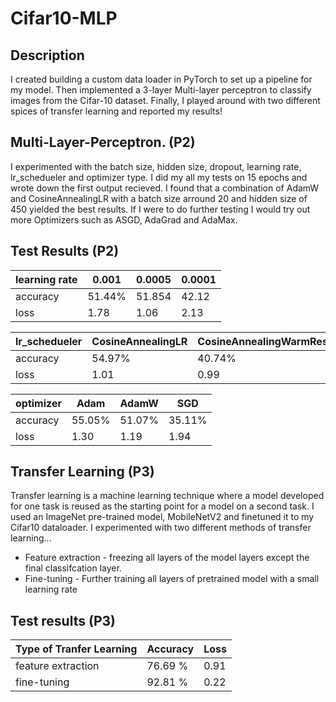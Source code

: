 # Cifar10-MLP

Description
-----------------
I created building a custom data loader in PyTorch to set up a pipeline for my model. Then implemented a 3-layer Multi-layer perceptron to classify images from the Cifar-10 dataset. Finally, I played around with two different spices of transfer learning and reported my results! 


Multi-Layer-Perceptron. (P2)
-------------------
I experimented with the batch size, hidden size, dropout, learning rate, lr_schedueler and optimizer type. I did my all my tests on 15 epochs and wrote down the first output recieved. I found that a combination of AdamW and CosineAnnealingLR with a batch size arround 20 and hidden size of 450 yielded the best results. If I were to do further testing I would try out more Optimizers such as ASGD, AdaGrad and AdaMax.

Test Results (P2)
-------------------
| learning rate |0.001    | 0.0005  | 0.0001
|---------------|---------|---------|-------|
|   accuracy    | 51.44%  | 51.854  | 42.12 |
|   loss        | 1.78    | 1.06    | 2.13  |

| lr_schedueler| CosineAnnealingLR | CosineAnnealingWarmRestarts | StepLR |
|--------------|-------------------|-----------------------------|--------|
|   accuracy   |      54.97%       |         40.74%              | 39.79% |
|   loss       |      1.01         |         0.99                | 1.04   |

| optimizer  | Adam    | AdamW  | SGD    |
|------------|---------|--------|--------|
|  accuracy  | 55.05%  | 51.07% | 35.11% |
|  loss      | 1.30    | 1.19   | 1.94   |


Transfer Learning  (P3)
-------------------
Transfer learning is a machine learning technique where a model developed for one task is reused as the starting point for a model on a second task. I used an ImageNet pre-trained model, MobileNetV2 and finetuned it to my Cifar10 dataloader. I experimented with two different methods of transfer learning...

  * Feature extraction - freezing all layers of the model layers except the final classifcation layer.
  * Fine-tuning - Further training all layers of pretrained model with a small learning rate
  

Test results (P3)
-------------------
| Type of Tranfer Learning | Accuracy|  Loss  |
|--------------------------|---------|--------|
| feature extraction       |  76.69 %|   0.91 |
| fine-tuning              |  92.81 %|   0.22 |
